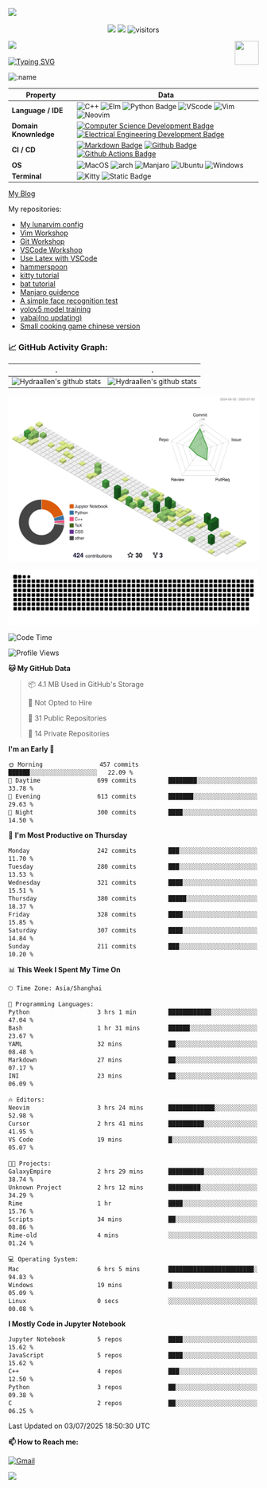![](assets/Bottom_up.svg)

<!--   my-icons -->

<p align="center">
    <a href="https://github.com/Hydraallen/Hydraallen"><img src="https://img.shields.io/badge/status-updating-brightgreen.svg"></a>
    <a href="https://github.com/Hydraallen/Hydraallen/graphs/contributors"><img src="https://img.shields.io/github/contributors/Hydraallen/Hydraallen?color=blue"></a>
    <img src="https://visitor-badge.laobi.icu/badge?page_id=Hydraallen.Hydraallen" alt="visitors"/>   
</p>

<!--   my-header-img -->
![](./src/header_.png)
<a href="https://www.python.org/"><img src="https://upload.wikimedia.org/wikipedia/commons/c/c3/Python-logo-notext.svg" align="right" height="48" width="48" ></a>


<!--   my-ticker -->    
[![Typing SVG](https://readme-typing-svg.herokuapp.com?color=%2336BCF7&center=true&vCenter=true&width=600&lines=Hi+there+👋,+I+am+Hydraalen;+Welcome+to+My+Profile!;Over+some+years+of+programming+experience;Always+learning+new+things+;Machine+learning+enthusiast+)](https://git.io/typing-svg)

![:name](https://count.getloli.com/get/@:Hydraallen?theme=rule34)
<!--   my-skils -->

| Property                                        | Data                                                         |
| ----------------------------------------------- | ------------------------------------------------------------ |
| **Language / IDE**                              | ![C++](https://img.shields.io/badge/C%2B%2B-3776AB?logo=cplusplus&logoColor=%2300599C)  ![Elm](https://img.shields.io/badge/Elm-3776AB?logo=elm&logoColor=%231293D8&link=https%3A%2F%2Felm-lang.org%2F)  ![Python Badge](https://img.shields.io/badge/-Python-3776AB?style=flat&logo=Python&logoColor=white)  ![VScode](https://img.shields.io/badge/VSCode-3776AB?logo=visualstudiocode&logoColor=%23007ACC&link=https%3A%2F%2Fcode.visualstudio.com%2F)  ![Vim](https://img.shields.io/badge/Vim-3776AB?logo=vim&logoColor=%23019733&link=https%3A%2F%2Fgithub.com%2FHydraallen%2FVim-Workshop)  ![Neovim](https://img.shields.io/badge/Neovim-3776AB?logo=neovim&logoColor=%2357A143&link=https%3A%2F%2Fgithub.com%2FHydraallen%2FVim-Workshop) |
| **Domain Knownledge**                           | [![Computer Science Development Badge](https://img.shields.io/badge/-Computer%20Science-FAB040?style=flat&logoColor=white)](https://github.com/search?q=user%3ABEPb&type=Repositories) [![Electrical Engineering Development Badge](https://img.shields.io/badge/-Electrical%20Engineering-4C8CBF?style=flat&logoColor=white)](https://github.com/search?q=user%3ABEPb&type=Repositories) |
| **CI / CD**                                     | [![Markdown Badge](https://img.shields.io/badge/-Markdown-2088FF?style=flat&logo=Markdown&logoColor=white)](https://github.com/BEPb/BEPb) [![Github Badge](https://img.shields.io/badge/-Github%20-2088FF?style=flat&logo=Github&logoColor=white)](https://github.com/BEPb/BEPb) [![Github Actions Badge](https://img.shields.io/badge/-Git%20-2088FF?style=flat&logo=Git&logoColor=white)](https://github.com/BEPb/BEPb) |
| **OS**                                          | ![MacOS](https://img.shields.io/badge/MacOS-white?style=flat-square%26amp&logo=macos&logoColor=%23000000) ![arch](https://img.shields.io/badge/Arch-black?style=flat-square%26amp&logo=archlinux&logoColor=%231793D1) ![Manjaro](https://img.shields.io/badge/Manjaro-black?style=flat-square%26amp&logo=manjaro&logoColor=%2335BF5C) ![Ubuntu](https://img.shields.io/badge/Ubuntu-black?style=flat-square%26amp&logo=ubuntu&logoColor=%23E95420) ![Windows](https://img.shields.io/badge/Windows-black?style=flat-square%26amp&logo=windows&logoColor=%230078D4)|
| **Terminal**                                          | ![Kitty](https://img.shields.io/badge/Kitty-white?style=flat-square%26amp&link=https%3A%2F%2Fgithub.com%2Fkovidgoyal%2Fkitty) ![Static Badge](https://img.shields.io/badge/iterm2-white?style=flat-square%26amp&logo=iterm2&logoColor=%23000000&link=https%3A%2F%2Fgithub.com%2Fkovidgoyal%2Fkitty)|

[My Blog](https://hydraallen.github.io/)

My repositories:

- [My lunarvim config](https://github.com/Hydraallen/lvim)
- [Vim Workshop](https://github.com/Hydraallen/Vim-Workshop)
- [Git Workshop](https://github.com/Hydraallen/Basic_Git_wksp)
- [VSCode Workshop](https://github.com/Hydraallen/VSCode_wksp)
- [Use Latex with VSCode](https://github.com/Hydraallen/Latex-vscode)
- [hammerspoon](https://github.com/Hydraallen/hammerspoon)
- [kitty tutorial](https://github.com/Hydraallen/kitty)
- [bat tutorial](https://github.com/Hydraallen/bat)
- [Manjaro guidence](https://github.com/Hydraallen/Manjaro)
- [A simple face recognition test](https://github.com/Hydraallen/Face-recognition)
- [yolov5 model training](https://github.com/Hydraallen/yolov5)
- [yabai(no updating)](https://github.com/Hydraallen/yabai_Usage)
- [Small cooking game chinese version](https://github.com/Hydraallen/CookingGame)



<!--   GitHub stats graph -->
### 📈 GitHub Activity Graph:


| .                                                                                                                                       | .                                                                                                                         |
|-----------------------------------------------------------------------------------------------------------------------------------------|---------------------------------------------------------------------------------------------------------------------------|
| ![Hydraallen's github stats](https://github-readme-stats.vercel.app/api?username=Hydraallen&show_icons=true&theme=radical&include_all_commits=true) | ![Hydraallen's github stats](https://github-readme-stats.vercel.app/api/top-langs/?username=Hydraallen&theme=radical&layout=compact) |



<!--   profile-green-animate -->

![](./profile-3d-contrib/profile-green-animate.svg)

<!--   grid-snake -->
![](https://github.com/Hydraallen/Hydraallen/blob/output/github-contribution-grid-snake.svg)

<!--START_SECTION:waka-->
![Code Time](http://img.shields.io/badge/Code%20Time-1%2C057%20hrs%2053%20mins-blue)

![Profile Views](http://img.shields.io/badge/Profile%20Views-0-blue)

**🐱 My GitHub Data** 

> 📦 4.1 MB Used in GitHub's Storage 
 > 
> 🚫 Not Opted to Hire
 > 
> 📜 31 Public Repositories 
 > 
> 🔑 14 Private Repositories 
 > 
**I'm an Early 🐤** 

```text
🌞 Morning                457 commits         ██████░░░░░░░░░░░░░░░░░░░   22.09 % 
🌆 Daytime                699 commits         ████████░░░░░░░░░░░░░░░░░   33.78 % 
🌃 Evening                613 commits         ███████░░░░░░░░░░░░░░░░░░   29.63 % 
🌙 Night                  300 commits         ████░░░░░░░░░░░░░░░░░░░░░   14.50 % 
```
📅 **I'm Most Productive on Thursday** 

```text
Monday                   242 commits         ███░░░░░░░░░░░░░░░░░░░░░░   11.70 % 
Tuesday                  280 commits         ███░░░░░░░░░░░░░░░░░░░░░░   13.53 % 
Wednesday                321 commits         ████░░░░░░░░░░░░░░░░░░░░░   15.51 % 
Thursday                 380 commits         █████░░░░░░░░░░░░░░░░░░░░   18.37 % 
Friday                   328 commits         ████░░░░░░░░░░░░░░░░░░░░░   15.85 % 
Saturday                 307 commits         ████░░░░░░░░░░░░░░░░░░░░░   14.84 % 
Sunday                   211 commits         ███░░░░░░░░░░░░░░░░░░░░░░   10.20 % 
```


📊 **This Week I Spent My Time On** 

```text
🕑︎ Time Zone: Asia/Shanghai

💬 Programming Languages: 
Python                   3 hrs 1 min         ████████████░░░░░░░░░░░░░   47.04 % 
Bash                     1 hr 31 mins        ██████░░░░░░░░░░░░░░░░░░░   23.67 % 
YAML                     32 mins             ██░░░░░░░░░░░░░░░░░░░░░░░   08.48 % 
Markdown                 27 mins             ██░░░░░░░░░░░░░░░░░░░░░░░   07.17 % 
INI                      23 mins             ██░░░░░░░░░░░░░░░░░░░░░░░   06.09 % 

🔥 Editors: 
Neovim                   3 hrs 24 mins       █████████████░░░░░░░░░░░░   52.98 % 
Cursor                   2 hrs 41 mins       ██████████░░░░░░░░░░░░░░░   41.95 % 
VS Code                  19 mins             █░░░░░░░░░░░░░░░░░░░░░░░░   05.07 % 

🐱‍💻 Projects: 
GalaxyEmpire             2 hrs 29 mins       ██████████░░░░░░░░░░░░░░░   38.74 % 
Unknown Project          2 hrs 12 mins       █████████░░░░░░░░░░░░░░░░   34.29 % 
Rime                     1 hr                ████░░░░░░░░░░░░░░░░░░░░░   15.76 % 
Scripts                  34 mins             ██░░░░░░░░░░░░░░░░░░░░░░░   08.86 % 
Rime-old                 4 mins              ░░░░░░░░░░░░░░░░░░░░░░░░░   01.24 % 

💻 Operating System: 
Mac                      6 hrs 5 mins        ████████████████████████░   94.83 % 
Windows                  19 mins             █░░░░░░░░░░░░░░░░░░░░░░░░   05.09 % 
Linux                    0 secs              ░░░░░░░░░░░░░░░░░░░░░░░░░   00.08 % 
```

**I Mostly Code in Jupyter Notebook** 

```text
Jupyter Notebook         5 repos             ████░░░░░░░░░░░░░░░░░░░░░   15.62 % 
JavaScript               5 repos             ████░░░░░░░░░░░░░░░░░░░░░   15.62 % 
C++                      4 repos             ███░░░░░░░░░░░░░░░░░░░░░░   12.50 % 
Python                   3 repos             ██░░░░░░░░░░░░░░░░░░░░░░░   09.38 % 
C                        2 repos             ██░░░░░░░░░░░░░░░░░░░░░░░   06.25 % 
```




 Last Updated on 03/07/2025 18:50:30 UTC
<!--END_SECTION:waka-->




**📫 How to Reach me:**
<p align="left">
<a href="mailto:wangruiallen@gmail.com" target="blank"><img align="center" src="https://raw.githubusercontent.com/BEPb/BEPb/master/assets/gmail.svg" alt="Gmail" height="30" width="30" /></a>
</p>



</p>


![](assets/Bottom_down.svg)
